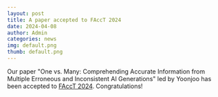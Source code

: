 ```yaml
---
layout: post
title: A paper accepted to FAccT 2024
date: 2024-04-08
author: Admin
categories: news
img: default.png
thumb: default.png
---
```


Our paper "One vs. Many: Comprehending Accurate Information from Multiple Erroneous and Inconsistent AI Generations" led by Yoonjoo has been accepted to [FAccT 2024](https://facctconference.org/2024/). Congratulations!
